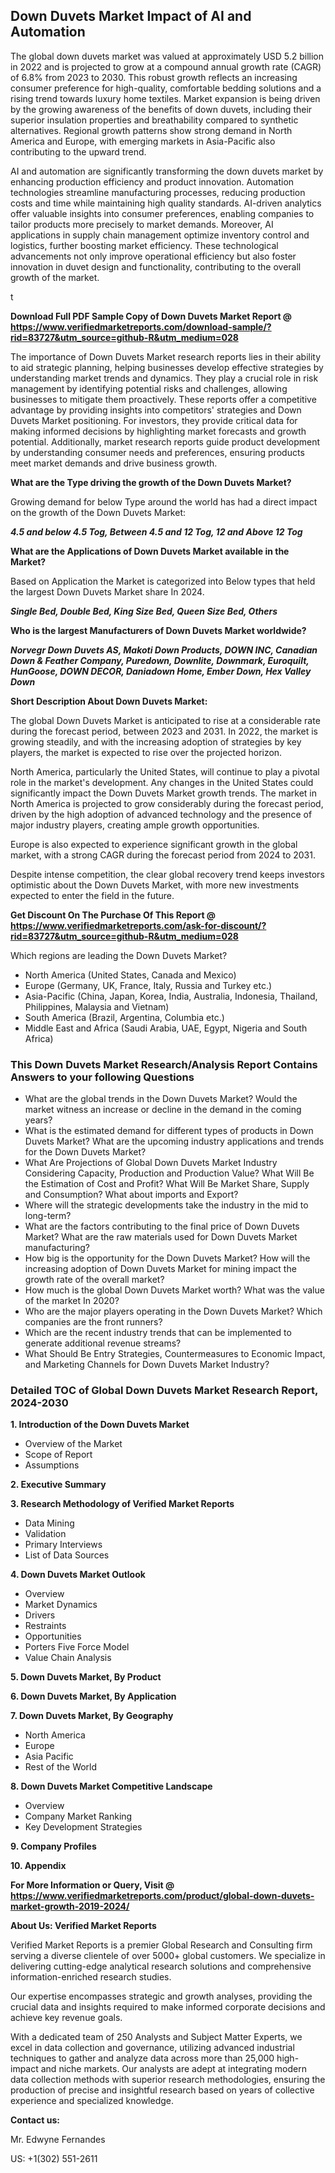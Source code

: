 <h2>Down Duvets Market Impact of AI and Automation</h2><p>The global down duvets market was valued at approximately USD 5.2 billion in 2022 and is projected to grow at a compound annual growth rate (CAGR) of 6.8% from 2023 to 2030. This robust growth reflects an increasing consumer preference for high-quality, comfortable bedding solutions and a rising trend towards luxury home textiles. Market expansion is being driven by the growing awareness of the benefits of down duvets, including their superior insulation properties and breathability compared to synthetic alternatives. Regional growth patterns show strong demand in North America and Europe, with emerging markets in Asia-Pacific also contributing to the upward trend.</p><p>AI and automation are significantly transforming the down duvets market by enhancing production efficiency and product innovation. Automation technologies streamline manufacturing processes, reducing production costs and time while maintaining high quality standards. AI-driven analytics offer valuable insights into consumer preferences, enabling companies to tailor products more precisely to market demands. Moreover, AI applications in supply chain management optimize inventory control and logistics, further boosting market efficiency. These technological advancements not only improve operational efficiency but also foster innovation in duvet design and functionality, contributing to the overall growth of the market.</p>t</p><p id="" class=""><strong>Download Full PDF Sample Copy of Down Duvets Market Report @ <a href="https://www.verifiedmarketreports.com/download-sample/?rid=83727&utm_source=github-R&utm_medium=028" target="_blank">https://www.verifiedmarketreports.com/download-sample/?rid=83727&utm_source=github-R&utm_medium=028</a></strong></p><p>The importance of&nbsp;Down Duvets Market research reports lies in their ability to aid strategic planning, helping businesses develop effective strategies by understanding market trends and dynamics. They play a crucial role in risk management by identifying potential risks and challenges, allowing businesses to mitigate them proactively. These reports offer a competitive advantage by providing insights into competitors' strategies and Down Duvets Market positioning. For investors, they provide critical data for making informed decisions by highlighting market forecasts and growth potential. Additionally, market research reports guide product development by understanding consumer needs and preferences, ensuring products meet market demands and drive business growth.</p><p><strong>What are the&nbsp;Type driving the growth of the Down Duvets Market?</strong></p><p id="" class="">Growing demand for below Type around the world has had a direct impact on the growth of the Down Duvets Market:</p><em><strong>4.5 and below 4.5 Tog, Between 4.5 and 12 Tog, 12 and Above 12 Tog</strong></em></p><strong>What are the&nbsp;Applications&nbsp;of Down Duvets Market available in the Market?</strong></p><p id="" class="">Based on Application the Market is categorized into Below types that held the largest Down Duvets Market share In 2024.</p><em><strong>Single Bed, Double Bed, King Size Bed, Queen Size Bed, Others</strong></em></p><strong>Who is the largest Manufacturers of Down Duvets Market worldwide?</strong></p><p><em><strong>Norvegr Down Duvets AS, Makoti Down Products, DOWN INC, Canadian Down & Feather Company, Puredown, Downlite, Downmark, Euroquilt, HunGoose, DOWN DECOR, Daniadown Home, Ember Down, Hex Valley Down</strong></em></p><p id="" class=""><strong>Short Description About Down Duvets Market:</strong></p><p>The global Down Duvets Market is anticipated to rise at a considerable rate during the forecast period, between 2023 and 2031. In 2022, the market is growing steadily, and with the increasing adoption of strategies by key players, the market is expected to rise over the projected horizon.</p><p>North America, particularly the United States, will continue to play a pivotal role in the market's development. Any changes in the United States could significantly impact the Down Duvets Market growth trends. The market in North America is projected to grow considerably during the forecast period, driven by the high adoption of advanced technology and the presence of major industry players, creating ample growth opportunities.</p><p>Europe is also expected to experience significant growth in the global market, with a strong CAGR during the forecast period from 2024 to 2031.</p><p>Despite intense competition, the clear global recovery trend keeps investors optimistic about the Down Duvets Market, with more new investments expected to enter the field in the future.</p><p id="" class=""><strong>Get Discount On The Purchase Of This Report @ <a href="https://www.verifiedmarketreports.com/ask-for-discount/?rid=83727&utm_source=github-R&utm_medium=028" target="_blank">https://www.verifiedmarketreports.com/ask-for-discount/?rid=83727&utm_source=github-R&utm_medium=028</a></strong></p>Which regions are leading the Down Duvets Market?</p><ul><li>North America (United States, Canada and Mexico)</li><li>Europe (Germany, UK, France, Italy, Russia and Turkey etc.)</li><li>Asia-Pacific (China, Japan, Korea, India, Australia, Indonesia, Thailand, Philippines, Malaysia and Vietnam)</li><li>South America (Brazil, Argentina, Columbia etc.)</li><li>Middle East and Africa (Saudi Arabia, UAE, Egypt, Nigeria and South Africa)</li></ul><h3 id="" class="">This Down Duvets Market Research/Analysis Report Contains Answers to your following Questions</h3><ul><li>What are the global trends in the Down Duvets Market? Would the market witness an increase or decline in the demand in the coming years?</li><li>What is the estimated demand for different types of products in Down Duvets Market? What are the upcoming industry applications and trends for the Down Duvets Market?</li><li>What Are Projections of Global Down Duvets Market Industry Considering Capacity, Production and Production Value? What Will Be the Estimation of Cost and Profit? What Will Be Market Share, Supply and Consumption? What about imports and Export?</li><li>Where will the strategic developments take the industry in the mid to long-term?</li><li>What are the factors contributing to the final price of Down Duvets Market? What are the raw materials used for Down Duvets Market manufacturing?</li><li>How big is the opportunity for the Down Duvets Market? How will the increasing adoption of Down Duvets Market for mining impact the growth rate of the overall market?</li><li>How much is the global Down Duvets Market worth? What was the value of the market In 2020?</li><li>Who are the major players operating in the Down Duvets Market? Which companies are the front runners?</li><li>Which are the recent industry trends that can be implemented to generate additional revenue streams?</li><li>What Should Be Entry Strategies, Countermeasures to Economic Impact, and Marketing Channels for Down Duvets Market Industry?</li></ul><h3 id="" class="">Detailed TOC of Global Down Duvets Market Research Report, 2024-2030</h3><p id="" class=""><strong>1. Introduction of the Down Duvets Market</strong></p><ul><li>Overview of the Market</li><li>Scope of Report</li><li>Assumptions</li></ul><p id="" class=""><strong>2. Executive Summary</strong></p><p id="" class=""><strong>3. Research Methodology of Verified Market Reports</strong></p><ul><li>Data Mining</li><li>Validation</li><li>Primary Interviews</li><li>List of Data Sources</li></ul><p id="" class=""><strong>4. Down Duvets Market Outlook</strong></p><ul><li>Overview</li><li>Market Dynamics</li><li>Drivers</li><li>Restraints</li><li>Opportunities</li><li>Porters Five Force Model</li><li>Value Chain Analysis</li></ul><p id="" class=""><strong>5. Down Duvets Market, By Product</strong></p><p id="" class=""><strong>6. Down Duvets Market, By Application</strong></p><p id="" class=""><strong>7. Down Duvets Market, By Geography</strong></p><ul><li>North America</li><li>Europe</li><li>Asia Pacific</li><li>Rest of the World</li></ul><p id="" class=""><strong>8. Down Duvets Market Competitive Landscape</strong></p><ul><li>Overview</li><li>Company Market Ranking</li><li>Key Development Strategies</li></ul><p id="" class=""><strong>9. Company Profiles</strong></p><p id="" class=""><strong>10. Appendix</strong></p><p id="" class=""><strong>For More Information or Query, Visit @ <a href="https://www.verifiedmarketreports.com/product/global-down-duvets-market-growth-2019-2024/" target="_blank">https://www.verifiedmarketreports.com/product/global-down-duvets-market-growth-2019-2024/</a></strong></p><p id="" class=""><strong>About Us: Verified Market Reports</strong></p><p id="" class="">Verified Market Reports is a premier Global Research and Consulting firm serving a diverse clientele of over 5000+ global customers. We specialize in delivering cutting-edge analytical research solutions and comprehensive information-enriched research studies.</p><p id="" class="">Our expertise encompasses strategic and growth analyses, providing the crucial data and insights required to make informed corporate decisions and achieve key revenue goals.</p><p id="" class="">With a dedicated team of 250 Analysts and Subject Matter Experts, we excel in data collection and governance, utilizing advanced industrial techniques to gather and analyze data across more than 25,000 high-impact and niche markets. Our analysts are adept at integrating modern data collection methods with superior research methodologies, ensuring the production of precise and insightful research based on years of collective experience and specialized knowledge.</p><p id="" class=""><strong>Contact us:</strong></p><p id="" class="">Mr. Edwyne Fernandes</p><p id="" class="">US: +1(302) 551-2611</p>